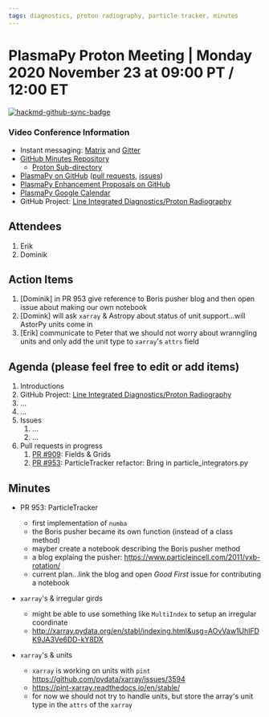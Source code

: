 ```yaml
---
tags: diagnostics, proton radiography, particle tracker, minutes
---
```


# PlasmaPy Proton Meeting | Monday 2020 November 23 at 09:00 PT / 12:00 ET

[![hackmd-github-sync-badge](https://hackmd.io/yNnj7vvsQsaR7qSQTYZ85w/badge)](https://hackmd.io/yNnj7vvsQsaR7qSQTYZ85w)

### Video Conference Information
* Instant messaging: [Matrix](https://element.im/app/#/room/#plasmapy:openastronomy.org) and [Gitter](https://gitter.im/PlasmaPy/Lobby)
* [GitHub Minutes Repository](https://github.com/PlasmaPy/plasmapy-project/tree/master/minutes)
    * [Proton Sub-directory](https://github.com/PlasmaPy/plasmapy-project/tree/master/minutes/proton_radiography)
* [PlasmaPy on GitHub](https://github.com/PlasmaPy/plasmapy) ([pull requests](https://github.com/PlasmaPy/plasmapy/pulls), [issues](https://github.com/PlasmaPy/plasmapy/issues))
* [PlasmaPy Enhancement Proposals on GitHub](https://github.com/PlasmaPy/PlasmaPy-PLEPs)
* [PlasmaPy Google Calendar](https://calendar.google.com/calendar?cid=bzVsb3ZkcW0zaWxsam00ZTlrMDd2cmw5bWdAZ3JvdXAuY2FsZW5kYXIuZ29vZ2xlLmNvbQ)
* GitHub Project: [Line Integrated Diagnostics/Proton Radiography](https://github.com/PlasmaPy/PlasmaPy/projects/21)

## Attendees

1. Erik
2. Dominik

## Action Items

1. [Dominik] in PR 953 give reference to Boris pusher blog and then open issue about making our own notebook
2. [Domink] will ask `xarray` & Astropy about status of unit support...will AstorPy units come in
3. [Erik] communicate to Peter that we should not worry about wranngling units and only add the unit type to `xarray`'s `attrs` field

## Agenda (please feel free to edit or add items)

1. Introductions
2. GitHub Project: [Line Integrated Diagnostics/Proton Radiography](https://github.com/PlasmaPy/PlasmaPy/projects/21)
3. ...
4. ...
5. Issues
    1. ...
    2. ...
6. Pull requests in progress 
    1. [PR #909](https://github.com/PlasmaPy/PlasmaPy/pull/909): Fields & Grids
    2. [PR #953](https://github.com/PlasmaPy/PlasmaPy/pull/953): ParticleTracker refactor: Bring in particle_integrators.py

## Minutes

* PR 953: ParticleTracker
    * first implementation of `numba`
    * the Boris pusher became its own function (instead of a class method)
    * mayber create a notebook describing the Boris pusher method
    * a blog explaing the pusher: https://www.particleincell.com/2011/vxb-rotation/
    * current plan...link the blog and open *Good First* issue for contributing a notebook

* `xarray`'s & irregular girds
    * might be able to use something like `MultiIndex` to setup an irregular coordinate
    * http://xarray.pydata.org/en/stabl/indexing.html&usg=AOvVaw1UhlFDK9JA3Ve6DD-kY8DX

* `xarray`'s & units
    *  `xarray` is working on units with `pint` https://github.com/pydata/xarray/issues/3594
    * https://pint-xarray.readthedocs.io/en/stable/
    * for now we should not try to handle units, but store the array's unit type in the `attrs` of the `xarray`


